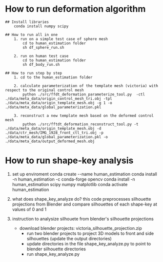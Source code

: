 # How to run deformation algorithm
    ## Install libraries
        conda install numpy scipy

    ## How to run all in one
        1. run on a simple test case of sphere mesh
            cd to human_estimation folder
            sh df_sphere_run.sh

        2. run on human test case
            cd to human_estimation folder
            sh df_body_run.sh

    ## How to run step by step
        1. cd to the human_estimation folder

        2. calculate parameterization of the template mesh (victoria) with respect to the original control mesh
            python ./src/ffdt_deformation_parameterize_tool.py  -ctl ./data/meta_data/origin_control_mesh_tri.obj -tpl ./data/meta_data/origin_template_mesh.obj -g 1 -o ./data/meta_data/global_parameterization.pkl

        3. reconstruct a new template mesh based on the deformed control mesh
            python ./src/fftdt_deformation_reconstruct_tool.py -t ./data/meta_data/origin_template_mesh.obj -d ./data/ctr_mesh/IMG_1928_front_ctl_tri.obj -p ./data/meta_data/global_parameterization.pkl -o ./data/meta_data/output_deformed_mesh.obj


# How to run shape-key analysis
1. set up enviroment 
	conda create --name human_estimation
	conda install -n human_estimation -c conda-forge opencv 
	conda install -n human_estimation scipy numpy matplotlib
	conda activate human_estimation

2. what does shape_key_analyze do?
    this code preprocesses silhouette projections from Blender
    and compare silhouettes of each shape-key at values of 0 and 1
    
3. instruction to analysize silhouete from blender's silhouette projections	
	- download blender projects: victoria_silhouette_projection.zip
    	- run two blender projects to project 3D models to front and side silhouettes (update the output directories)
    	- update directories in the file shape_key_analyze.py to point to blender silhouette directories
    	- run shape_key_analyze.py
